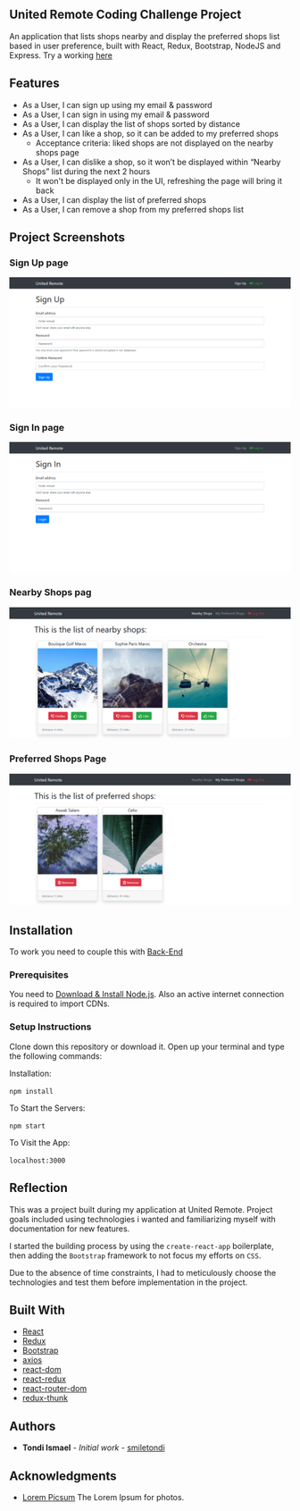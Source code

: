 ## United Remote Coding Challenge Project

An application that lists shops nearby and display the preferred shops list based in user preference, built with React, Redux, Bootstrap, NodeJS and Express. Try a working [here](https://smiletondi.github.io/HF_frontEnd/)

## Features

* As a User, I can sign up using my email & password
* As a User, I can sign in using my email & password
* As a User, I can display the list of shops sorted by distance
* As a User, I can like a shop, so it can be added to my preferred shops
    * Acceptance criteria: liked shops are not displayed on the nearby shops page
* As a User, I can dislike a shop, so it won’t be displayed within “Nearby Shops” list during the next 2 hours
    * It won't be displayed only in the UI, refreshing the page will bring it back
* As a User, I can display the list of preferred shops
* As a User, I can remove a shop from my preferred shops list

## Project Screenshots

### Sign Up page

![ Sign Up page ](./screenshots/signup.png)

### Sign In page

![ Sign In page ](./screenshots/signin.png)

### Nearby Shops pag

![ Nearby Shops page ](./screenshots/nearbyShops.png)

### Preferred Shops Page

![ Preferred Shops Page ](./screenshots/preferredShops.png)

## Installation 
To work you need to couple this with [Back-End](https://github.com/smiletondi/HF_backEnd)

### Prerequisites

You need to [Download & Install Node.js](https://www.guru99.com/download-install-node-js.html).
Also an active internet connection is required to import CDNs.

###  Setup Instructions

Clone down this repository or download it.
Open up your terminal and type the following commands:

Installation:

`npm install`  

To Start the Servers:

`npm start`  

To Visit the App:

`localhost:3000`  

## Reflection

This was a project built during my application at United Remote. Project goals included using technologies i wanted and familiarizing myself with documentation for new features.  

I started the building process by using the `create-react-app` boilerplate, then adding the `Bootstrap` framework to not focus my efforts on `CSS`.  

Due to the absence of time constraints, I had to meticulously choose the technologies and test them before implementation in the project.


## Built With

* [React](https://reactjs.org/)
* [Redux](https://redux.js.org/)
* [Bootstrap](https://getbootstrap.com/)
* [axios](https://github.com/axios/axios)
* [react-dom](https://reactjs.org/docs/react-dom.html)
* [react-redux](https://redux.js.org/basics/usage-with-react)
* [react-router-dom](https://www.npmjs.com/package/react-router-dom)
* [redux-thunk](https://github.com/reduxjs/redux-thunk)


## Authors

* **Tondi Ismael** - *Initial work* - [smiletondi](https://github.com/smiletondi)

## Acknowledgments

* [Lorem Picsum](https://picsum.photos/)  The Lorem Ipsum for photos.

